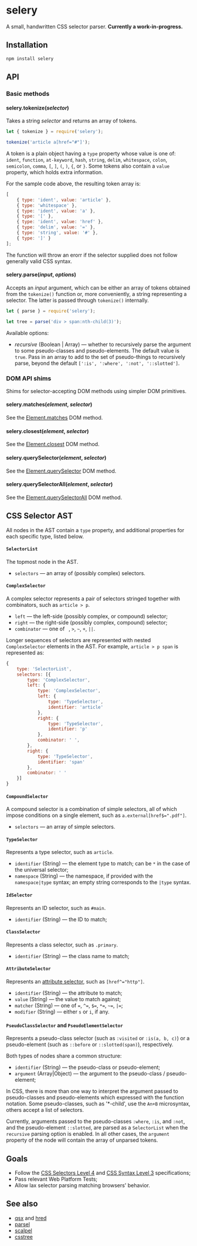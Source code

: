 # selery

A small, handwritten CSS selector parser. **Currently a work-in-progress.**

## Installation

```bash
npm install selery
```

## API

### Basic methods

#### selery.**tokenize**(_selector_)

Takes a string _selector_ and returns an array of tokens.

```js
let { tokenize } = require('selery');

tokenize('article a[href="#"]');
```

A token is a plain object having a `type` property whose value is one of: `ident`, `function`, `at-keyword`, `hash`, `string`, `delim`, `whitespace`, `colon`, `semicolon`, `comma`, `[`, `]`, `(`, `)`, `{`, or `}`. Some tokens also contain a `value` property, which holds extra information.

For the sample code above, the resulting token array is:

```js
[
	{ type: 'ident', value: 'article' },
	{ type: 'whitespace' },
	{ type: 'ident', value: 'a' },
	{ type: '[' },
	{ type: 'ident', value: 'href' },
	{ type: 'delim', value: '=' },
	{ type: 'string', value: '#' },
	{ type: ']' }
];
```

The function will throw an erorr if the selector supplied does not follow generally valid CSS syntax.

#### selery.**parse**(_input_, _options_)

Accepts an _input_ argument, which can be either an array of tokens obtained from the `tokenize()` function or, more conveniently, a string representing a selector. The latter is passed through `tokenize()` internally.

```js
let { parse } = require('selery');

let tree = parse('div > span:nth-child(3)');
```

Available options:

- _recursive_ (Boolean | Array) — whether to recursively parse the argument to some pseudo-classes and pseudo-elements. The default value is `true`. Pass in an array to add to the set of pseudo-things to recursively parse, beyond the default `[':is', ':where', ':not', '::slotted']`.

### DOM API shims

Shims for selector-accepting DOM methods using simpler DOM primitives.

#### selery.**matches**(_element_, _selector_)

See the [Element.matches](https://developer.mozilla.org/en-US/docs/Web/API/Element/matches) DOM method.

#### selery.**closest**(_element_, _selector_)

See the [Element.closest](https://developer.mozilla.org/en-US/docs/Web/API/Element/closest) DOM method.

#### selery.**querySelector**(_element_, _selector_)

See the [Element.querySelector](https://developer.mozilla.org/en-US/docs/Web/API/Element/querySelector) DOM method.

#### selery.**querySelectorAll**(_element_, _selector_)

See the [Element.querySelectorAll](https://developer.mozilla.org/en-US/docs/Web/API/Element/querySelectorAll) DOM method.

## CSS Selector AST

All nodes in the AST contain a `type` property, and additional properties for each specific type, listed below.

#### `SelectorList`

The topmost node in the AST.

- `selectors` — an array of (possibly complex) selectors.

#### `ComplexSelector`

A complex selector represents a pair of selectors stringed together with combinators, such as `article > p`.

- `left` — the left-side (possibly complex, or compound) selector;
- `right` — the right-side (possibly complex, compound) selector;
- `combinator` — one of ` `, `>`, `~`, `+`, `||`.

Longer sequences of selectors are represented with nested `ComplexSelector` elements in the AST. For example, `article > p span` is represented as:

```js
{
	type: 'SelectorList',
	selectors: [{
		type: 'ComplexSelector',
		left: {
			type: 'ComplexSelector',
			left: {
				type: 'TypeSelector',
				identifier: 'article'
			},
			right: {
				type: 'TypeSelector',
				identifier: 'p'
			},
			combinator: ' ',
		},
		right: {
			type: 'TypeSelector',
			identifier: 'span'
		},
		combinator: ' '
	}]
}
```

#### `CompoundSelector`

A compound selector is a combination of simple selectors, all of which impose conditions on a single element, such as `a.external[href$=".pdf"]`.

- `selectors` — an array of simple selectors.

#### `TypeSelector`

Represents a type selector, such as `article`.

- `identifier` (String) — the element type to match; can be `*` in the case of the universal selector;
- `namespace` (String) — the namespace, if provided with the `namespace|type` syntax; an empty string corresponds to the `|type` syntax.

#### `IdSelector`

Represents an ID selector, such as `#main`.

- `identifier` (String) — the ID to match;

#### `ClassSelector`

Represents a class selector, such as `.primary`.

- `identifier` (String) — the class name to match;

#### `AttributeSelector`

Represents an [attribute selector](https://drafts.csswg.org/selectors/#attribute-selectors), such as `[href^="http"]`.

- `identifier` (String) — the attribute to match;
- `value` (String) — the value to match against;
- `matcher` (String) — one of `=`, `^=`, `$=`, `*=`, `~=`, `|=`;
- `modifier` (String) — either `s` or `i`, if any.

#### `PseudoClassSelector` and `PseudoElementSelector`

Represents a pseudo-class selector (such as `:visited` or `:is(a, b, c)`) or a pseudo-element (such as `::before` or `::slotted(span)`), respectively.

Both types of nodes share a common structure:

- `identifier` (String) — the pseudo-class or pseudo-element;
- `argument` (Array|Object) — the argument to the pseudo-class / pseudo-element;

In CSS, there is more than one way to interpret the argument passed to pseudo-classes and pseudo-elements which expressed with the function notation. Some pseudo-classes, such as '\*-child', use the `An+B` microsyntax, others accept a list of selectors.

Currently, arguments passed to the pseudo-classes `:where`, `:is`, and `:not`, and the pseudo-element `::slotted`, are parsed as a `SelectorList` when the `recursive` parsing option is enabled. In all other cases, the `argument` property of the node will contain the array of unparsed tokens.

## Goals

- Follow the [CSS Selectors Level 4](https://drafts.csswg.org/selectors-4/) and [CSS Syntax Level 3](https://drafts.csswg.org/css-syntax-3/) specifications;
- Pass relevant Web Platform Tests;
- Allow lax selector parsing matching browsers' behavior.

## See also

- [qsx](https://github.com/danburzo/qsx) and [hred](https://github.com/danburzo.hred)
- [parsel](https://github.com/LeaVerou/parsel)
- [scalpel](https://github.com/gajus/scalpel)
- [csstree](https://github.com/csstree/csstree)

